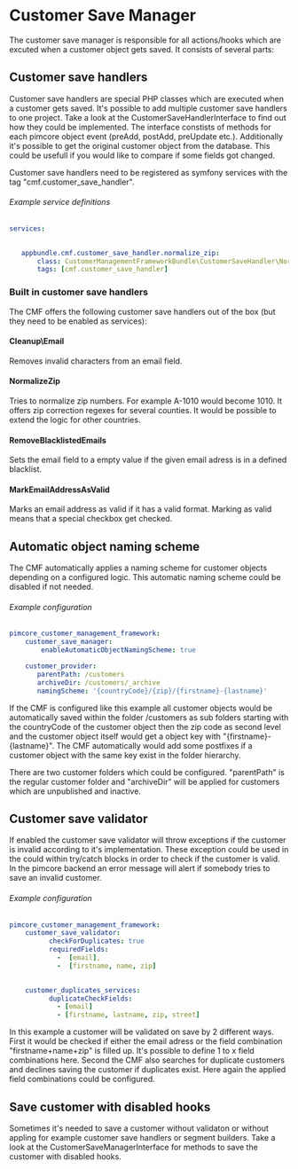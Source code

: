 # Customer Save Manager
 
The customer save manager is responsible for all actions/hooks which are excuted when a customer object gets saved. It consists of several parts:
 
## Customer save handlers

Customer save handlers are special PHP classes which are executed when a customer gets saved. It's possible to add multiple customer save handlers to one project. Take a look at the CustomerSaveHandlerInterface to find out how they could be implemented. The interface constists of methods for each pimcore object event (preAdd, postAdd, preUpdate etc.). Additionally it's possible to get the original customer object from the database. This could be usefull if you would like to compare if some fields got changed.

Customer save handlers need to be registered as symfony services with the tag "cmf.customer_save_handler".

###### Example service definitions
```yaml
services:
   

   appbundle.cmf.customer_save_handler.normalize_zip:
       class: CustomerManagementFrameworkBundle\CustomerSaveHandler\NormalizeZip
       tags: [cmf.customer_save_handler]
```

### Built in customer save handlers

The CMF offers the following customer save handlers out of the box (but they need to be enabled as services):

#### Cleanup\Email
Removes invalid characters from an email field.

#### NormalizeZip
Tries to normalize zip numbers. For example A-1010 would become 1010. It offers zip correction regexes for several counties. It would be possible to extend the logic for other countries.

#### RemoveBlacklistedEmails
Sets the email field to a empty value if the given email adress is in a defined blacklist. 

#### MarkEmailAddressAsValid
Marks an email address as valid if it has a valid format. Marking as valid means that a special checkbox get checked. 

## Automatic object naming scheme
The CMF automatically applies a naming scheme for customer objects depending on a configured logic. This automatic naming scheme could be disabled if not needed.
 
###### Example configuration
```yaml
pimcore_customer_management_framework:
    customer_save_manager:
        enableAutomaticObjectNamingScheme: true

    customer_provider:
       parentPath: /customers
       archiveDir: /customers/_archive
       namingScheme: '{countryCode}/{zip}/{firstname}-{lastname}'
```

If the CMF is configured like this example all customer objects would be automatically saved within the folder /customers as sub folders starting with the countryCode of the customer object then the zip code as second level and the customer object itself would get a object key with "{firstname}-{lastname}". The CMF automatically would add some postfixes if a customer object with the same key exist in the folder hierarchy.
 
There are two customer folders which could be configured. "parentPath" is the regular customer folder and "archiveDir" will be applied for customers which are unpublished and inactive.

## Customer save validator
If enabled the customer save validator will throw exceptions if the customer is invalid according to it's implementation. These exception could be used in the could within try/catch blocks in order to check if the customer is valid. In the pimcore backend an error message will alert if somebody tries to save an invalid customer.

###### Example configuration
```yaml
pimcore_customer_management_framework:
    customer_save_validator:
          checkForDuplicates: true
          requiredFields: 
            -  [email],
            -  [firstname, name, zip]

            
    customer_duplicates_services:
          duplicateCheckFields:
            - [email]
            - [firstname, lastname, zip, street]
```

In this example a customer will be validated on save by 2 different ways. 
First it would be checked if either the email adress or the field combination "firstname+name+zip" is filled up. It's possible to define 1 to x field combinations here.
Second the CMF also searches for duplicate customers and declines saving the customer if duplicates exist. Here again the applied field combinations could be configured.
 
## Save customer with disabled hooks

Sometimes it's needed to save a customer without validaton or without appling for example customer save handlers or segment builders. Take a look at the CustomerSaveManagerInterface for methods to save the customer with disabled hooks.



